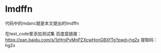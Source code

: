 # lmdffn

代码中的mdanc就是本文提出的lmdffn


在test_code里添加测试集
百度盘链接：https://pan.baidu.com/s/1zHrsPvMnPZXcwHonGBXfTg?pwd=hg2x 
提取码：hg2x
